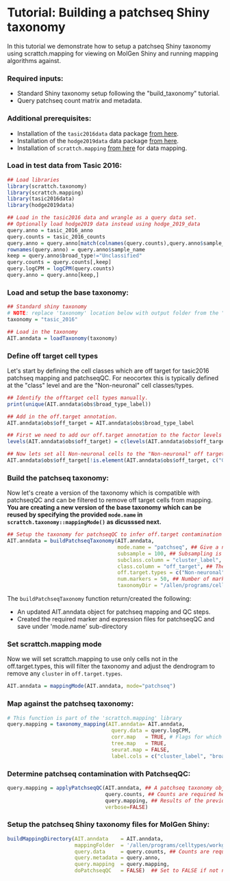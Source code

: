 # Tutorial: Building a patchseq Shiny taxonomy 

In this tutorial we demonstrate how to setup a patchseq Shiny taxonomy using scrattch.mapping for viewing on MolGen Shiny and running mapping algorithms against. 

### Required inputs:

* Standard Shiny taxonomy setup following the "build_taxonomy" tutorial.
* Query patchseq count matrix and metadata.

### Additional prerequisites:

* Installation of the `tasic2016data` data package [from here](https://github.com/AllenInstitute/tasic2016data/).
* Installation of the `hodge2019data` data package [from here](https://github.com/AllenInstitute/hodge2019data/).
* Installation of `scrattch.mapping` [from here](https://github.com/AllenInstitute/scrattch.mapping) for data mapping. 

### Load in test data from Tasic 2016:
```R
## Load libraries
library(scrattch.taxonomy)
library(scrattch.mapping)
library(tasic2016data)
library(hodge2019data)

## Load in the tasic2016 data and wrangle as a query data set.
## Optionally load hodge2019 data instead using hodge_2019_data
query.anno = tasic_2016_anno
query.counts = tasic_2016_counts 
query.anno = query.anno[match(colnames(query.counts),query.anno$sample_name),]
rownames(query.anno) = query.anno$sample_name  
keep = query.anno$broad_type!="Unclassified"
query.counts = query.counts[,keep]
query.logCPM = logCPM(query.counts)
query.anno = query.anno[keep,]
```

### Load and setup the base taxonomy:
```R
## Standard shiny taxonomy
# NOTE: replace 'taxonomy' location below with output folder from the "build_taxonomy" tutorial
taxonomy = "tasic_2016"

## Load in the taxonomy
AIT.anndata = loadTaxonomy(taxonomy)
```

### Define off target cell types

Let's start by defining the cell classes which are off target for tasic2016 patchseq mapping and patchseqQC. For neocortex this is typically defined at the "class" level and are the "Non-neuronal" cell classes/types.
```R
## Identify the offtarget cell types manually.
print(unique(AIT.anndata$obs$broad_type_label))

## Add in the off.target annotation.
AIT.anndata$obs$off_target = AIT.anndata$obs$broad_type_label

## First we need to add our off.target annotation to the factor levels
levels(AIT.anndata$obs$off_target) = c(levels(AIT.anndata$obs$off_target), "Non-neuronal")

## Now lets set all Non-neuronal cells to the "Non-neuronal" off target annotation.
AIT.anndata$obs$off_target[!is.element(AIT.anndata$obs$off_target, c("GABA-ergic Neuron","Glutamatergic Neuron", "Astrocyte"))] = "Non-neuronal"
```

### Build the patchseq taxonomy:

Now let's create a version of the taxonomy which is compatible with patchseqQC and can be filtered to remove off target cells from mapping. **You are creating a new version of the base taxonomy which can be reused by specifying the provided `mode.name` in `scrattch.taxonomy::mappingMode()` as dicusssed next.**

```R
## Setup the taxonomy for patchseqQC to infer off.target contamination
AIT.anndata = buildPatchseqTaxonomy(AIT.anndata,
                                    mode.name = "patchseq", ## Give a name to off.target filterd taxonomy
                                    subsample = 100, ## Subsampling is only for PatchseqQC contamination calculation.
                                    subclass.column = "cluster_label", ## Typically this is `subclass_label` but tasic2016 has no subclass annotation.
                                    class.column = "off_target", ## The column by which off-target types are determined.
                                    off.target.types = c("Non-neuronal"), ## The off-target class.column labels for patchseqQC.
                                    num.markers = 50, ## Number of markers for each annotation in `class_label`
                                    taxonomyDir = "/allen/programs/celltypes/workgroups/rnaseqanalysis/shiny/10x_seq/tasic_2016")
```
The `buildPatchseqTaxonomy` function return/created the following:

* An updated AIT.anndata object for patchseq mapping and QC steps.
* Created the required marker and expression files for patchseqQC and save under 'mode.name' sub-directory

### Set scrattch.mapping mode

Now we will set scrattch.mapping to use only cells not in the off.target.types, this will filter the taxonomy and adjust the dendrogram to remove any `cluster` in `off.target.types`.

```R
AIT.anndata = mappingMode(AIT.anndata, mode="patchseq")
```

### Map against the patchseq taxonomy:
```R
# This function is part of the 'scrattch.mapping' library
query.mapping = taxonomy_mapping(AIT.anndata= AIT.anndata,
                                  query.data = query.logCPM, 
                                  corr.map   = TRUE, # Flags for which mapping algorithms to run
                                  tree.map   = TRUE, 
                                  seurat.map = FALSE, 
                                  label.cols = c("cluster_label", "broad_type_label")) # Columns to map against from AIT.anndata$obs
```

### Determine patchseq contamination with PatchseqQC:
```R
query.mapping = applyPatchseqQC(AIT.anndata, ## A patchseq taxonomy object.
                                query.counts, ## Counts are required here.
                                query.mapping, ## Results of the previous mapping or AIT.anndata$obs, no mapping is required.
                                verbose=FALSE)
```

### Setup the patchseq Shiny taxonomy files for MolGen Shiny:
```R
buildMappingDirectory(AIT.anndata    = AIT.anndata, 
                      mappingFolder  = '/allen/programs/celltypes/workgroups/rnaseqanalysis/shiny/10x_seq/tasic_2016/patchseq_mapping',
                      query.data     = query.counts, ## Counts are required here.
                      query.metadata = query.anno,
                      query.mapping  = query.mapping,
                      doPatchseqQC   = FALSE)  ## Set to FALSE if not needed or if buildPatchseqTaxonomy was not run.
```
